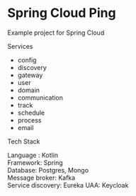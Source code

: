 # Spring Cloud Ping

Example project for Spring Cloud

Services

- config
- discovery
- gateway
- user
- domain
- communication
- track
- schedule
- process
- email

Tech Stack

Language : Kotlin\
Framework: Spring\
Database: Postgres, Mongo\
Message broker: Kafka\
Service discovery: Eureka
UAA: Keycloak
